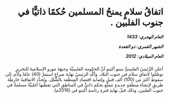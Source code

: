 <h1 dir="rtl">اتفاقُ سلامٍ يمنحُ المسلمين حُكمًا ذاتيًّا في جنوب الفلبين .</h1>

<h5 dir="rtl">العام الهجري:  1433

الشهر القمري: ذو القعدة

العام الميلادي: 2012</h5>

<p dir="rtl">أعلن الرَّئيسُ الفلبينىُّ بنينو أكينو أنَّ الحكومة الفلبينيَّةَ وجبهَةَ مورو الإسلاميةَ للتحريرِ توصَّلوا لاتفاقِ سلامٍ في جنوب البلاد. وأكَّد الرئيسُ نهايةَ صراعٍ استمرَّ (40) عامًا وأدَّى إلى سقوطِ أكثرَ من (100) ألف قتيلٍ وإصابةِ اقتصادِ المِنطَقة بالشَّلل. وتُحدِّد الاتفاقيةُ خارِطَةَ طريقٍ لإنشاءِ مِنطَقةٍ جديدةٍ تتمتَّع بحكم ذاتيٍّ في المناطِقِ التي تقطُنها أغلبيَّةٌ مسلمةٌ في جنوب الفلبين، وذلك قبلَ نهايةِ فترةِ رئاسةِ أكينو في (2016م).</p></br>
